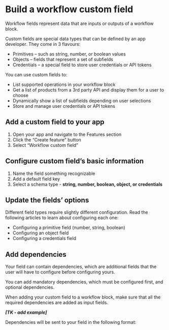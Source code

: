 # Build a workflow custom field

Workflow fields represent data that are inputs or outputs of a workflow block. 

Custom fields are special data types that can be defined by an app developer. They come in 3 flavours: 
- Primitives – such as string, number, or boolean values
- Objects – fields that represent a set of subfields
- Credentials – a special field to store user credentials or API tokens

You can use custom fields to: 

- List supported operations in your workflow block
- Get a list of products from a 3rd party API and display them for a user to choose
- Dynamically show a list of subfields depending on user selections
- Store and manage user credentials or API tokens

## Add a custom field to your app

1. Open your app and navigate to the Features section
2. Click the “Create feature” button
3. Select “Workflow custom field”

## Configure custom field’s basic information

1. Name the field something recognizable
2. Add a default field key
3. Select a schema type - **string, number, boolean, object, or credentials**

## Update the fields’ options

Different field types require slightly different configuration. Read the following articles to learn about configuring each one: 
- Configuring a primitive field (number, string, boolean)
- Configuring an object field
- Configuring a credentials field

## Add dependencies

Your field can contain dependencies, which are additional fields that the user will have to configure before configuring yours. 

You can add mandatory dependencies, which must be configured first, and optional dependencies. 

When adding your custom field to a workflow block, make sure that all the required dependencies are added as input fields. 

***[TK - add example]***

Dependencies will be sent to your field in the following format: